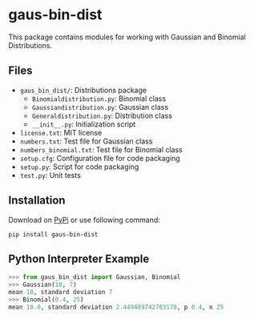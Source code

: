# gaus-bin-dist

This package contains modules for working with Gaussian and Binomial Distributions.

## Files

* `gaus_bin_dist/`: Distributions package
  * `Binomialdistribution.py`: Binomial class
  * `Gaussiandistribution.py`: Gaussian class
  * `Generaldistribution.py`: Distribution class
  * `__init__.py`: Initialization script
* `license.txt`: MIT license
* `numbers.txt`: Test file for Gaussian class
* `numbers_binomial.txt`: Test file for Binomial class
* `setup.cfg`: Configuration file for code packaging
* `setup.py`: Script for code packaging
* `test.py`: Unit tests

## Installation

Download on [PyPi](https://pypi.org/project/gaus-bin-dist/) or use following command:

`pip install gaus-bin-dist`

## Python Interpreter Example

```python
>>> from gaus_bin_dist import Gaussian, Binomial
>>> Gaussian(10, 7)
mean 10, standard deviation 7
>>> Binomial(0.4, 25)
mean 10.0, standard deviation 2.449489742783178, p 0.4, n 25
```
